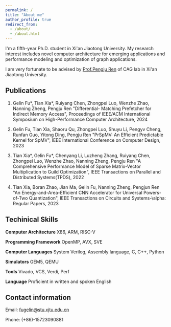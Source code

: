 ```yaml
---
permalink: /
title: "About me"
author_profile: true
redirect_from: 
  - /about/
  - /about.html
---
```


I'm a fifth-year Ph.D. student in Xi'an Jiaotong University. My research interest includes novel computer architecture for emerging applications and performance modeling and optimization of graph applications.

I am very fortunate to be advised by [Prof.Pengju Ren](https://gr.xjtu.edu.cn/web/pengjuren) of CAG lab in Xi'an Jiaotong University.

## Publications
1. Gelin Fu*, Tian Xia*, Ruiyang Chen, Zhongpei Luo, Wenzhe Zhao, Nanning Zheng, Pengju Ren "Differential- Matching Prefetcher for Indirect Memory Access", Proceedings of IEEE/ACM International Symposium on High-Performance Computer Architecture, 2024

2. Gelin Fu, Tian Xia, Shaoru Qu, Zhongpei Luo, Shuyu Li, Pengyv Cheng, Runfan Guo, Yitong Ding, Pengju Ren "PrSpMV: An Efficient Predictable Kernel for SpMV", IEEE International Conference on Computer Design, 2023

3. Tian Xia*, Gelin Fu*, Chenyang Li, Luzheng Zhang, Ruiyang Chen, Zhongpei Luo, Wenzhe Zhao, Nanning Zheng, Pengju Ren "A Comprehensive Performance Model of Sparse Matrix-Vector Multiplication to Guild Optimization", IEEE Transactions on Parallel and Distributed Systems(TPDS), 2022

4. Tian Xia, Boran Zhao, Jian Ma, Gelin Fu, Nanning Zheng, Pengjun Ren "An Energy-and-Area-Efficient CNN Accelerator for Universal Powers-of-Two Quantization", IEEE Transactions on Circuits and Systems-\alpha: Regular Papers, 2023

## Techinical Skills

**Computer Architecture**  X86, ARM, RISC-V

**Programming Framework**  OpenMP, AVX, SVE

**Computer Languages**     System Verilog, Assembly language, C, C++, Python

**Simulators**             GEM5, QEMU

**Tools**                  Vivado, VCS, Verdi, Perf

**Language**               Proficient in written and spoken English

## Contact information

Email: fugelin@stu.xjtu.edu.cn

Phone: (+86)-15723090881
